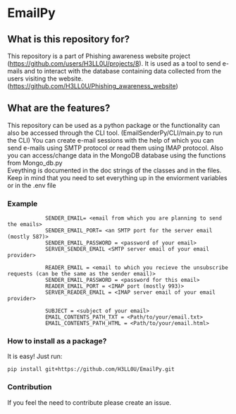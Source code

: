 # EmailPy

## What is this repository for?
This repository is a part of Phishing awareness website project (https://github.com/users/H3LL0U/projects/8).
It is used as a tool to send e-mails and to interact with the database containing data collected from the users visiting the website.
(https://github.com/H3LL0U/Phishing_awareness_website)
## What are the features?
This repository can be used as a python package or the functionality can also be accessed through the CLI tool. (EmailSenderPy/CLI/main.py to run the CLI)
You can create e-mail sessions with the help of which you can send e-mails using SMTP protocol or read them using IMAP protocol.
Also you can access/change data in the MongoDB database using the functions from Mongo_db.py  
Eveything is documented in the doc strings of the classes and in the files.
Keep in mind that you need to set everything up in the enviorment variables or in the .env file

### Example
```
            SENDER_EMAIL= <email from which you are planning to send the emails>
            SENDER_EMAIL_PORT= <an SMTP port for the server email (mostly 587)>
            SENDER_EMAIL_PASSWORD = <password of your email>
            SERVER_SENDER_EMAIL <SMTP server email of your email provider>

            READER_EMAIL = <email to which you recieve the unsubscribe requests (can be the same as the sender email)>
            SENDER_EMAIL_PASSWORD = <password for this email>
            READER_EMAIL_PORT = <IMAP port (mostly 993)>
            SERVER_READER_EMAIL = <IMAP server email of your email provider>

            SUBJECT = <subject of your email>
            EMAIL_CONTENTS_PATH_TXT = <Path/to/your/email.txt>
            EMAIL_CONTENTS_PATH_HTML = <Path/to/your/email.html>
```

### How to install as a package?
It is easy! Just run:
```
pip install git+https://github.com/H3LL0U/EmailPy.git
```
### Contribution
If you feel the need to contribute please create an issue.

